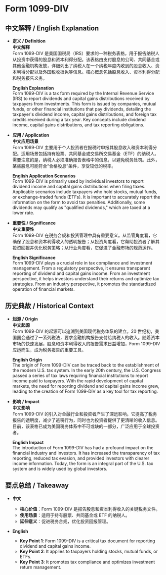 # Form 1099-DIV

## 中文解释 / English Explanation

* **定义 / Definition**  
  **中文解释**  
  Form 1099-DIV 是美国国税局（IRS）要求的一种税务表格，用于报告纳税人从投资中获得的股息和资本利得分配。该表格由支付股息的公司、共同基金或其他金融机构发放，详细列出了纳税人在一个纳税年度内收到的股息收入、资本利得分配以及外国税收抵免等信息。核心概念包括股息收入、资本利得分配和税务报告义务。  

  **English Explanation**  
  Form 1099-DIV is a tax form required by the Internal Revenue Service (IRS) to report dividends and capital gains distributions received by taxpayers from investments. This form is issued by companies, mutual funds, or other financial institutions that pay dividends, detailing the taxpayer's dividend income, capital gains distributions, and foreign tax credits received during a tax year. Key concepts include dividend income, capital gains distributions, and tax reporting obligations.

* **应用 / Application**  
  **中文应用场景**  
  Form 1099-DIV 主要用于个人投资者在报税时申报其股息收入和资本利得分配。适用场景包括持有股票、共同基金或交易所交易基金（ETF）的纳税人。需要注意的是，纳税人必须准确报告表格中的信息，以避免税务处罚。此外，某些股息可能符合“合格股息”条件，享受较低的税率。  

  **English Application Scenarios**  
  Form 1099-DIV is primarily used by individual investors to report dividend income and capital gains distributions when filing taxes. Applicable scenarios include taxpayers who hold stocks, mutual funds, or exchange-traded funds (ETFs). It is important to accurately report the information on the form to avoid tax penalties. Additionally, some dividends may qualify as "qualified dividends," which are taxed at a lower rate.

* **重要性 / Significance**  
  **中文重要性**  
  Form 1099-DIV 在税务合规和投资管理中具有重要意义。从监管角度看，它确保了股息和资本利得收入的透明报告；从投资角度看，它帮助投资者了解其投资回报并优化税务策略；从行业角度看，它促进了金融市场的规范运作。  

  **English Significance**  
  Form 1099-DIV plays a crucial role in tax compliance and investment management. From a regulatory perspective, it ensures transparent reporting of dividend and capital gains income. From an investment perspective, it helps investors understand their returns and optimize tax strategies. From an industry perspective, it promotes the standardized operation of financial markets.

## 历史典故 / Historical Context

* **起源 / Origin**  
  **中文起源**  
  Form 1099-DIV 的起源可以追溯到美国现代税务体系的建立。20 世纪初，美国国会通过了一系列税法，要求金融机构报告支付给纳税人的收入。随着资本市场的快速发展，股息和资本利得收入的报告需求日益增加，Form 1099-DIV 应运而生，成为税务报告的重要工具。  

  **English Origin**  
  The origin of Form 1099-DIV can be traced back to the establishment of the modern U.S. tax system. In the early 20th century, the U.S. Congress passed a series of tax laws requiring financial institutions to report income paid to taxpayers. With the rapid development of capital markets, the need for reporting dividend and capital gains income grew, leading to the creation of Form 1099-DIV as a key tool for tax reporting.

* **影响 / Impact**  
  **中文影响**  
  Form 1099-DIV 的引入对金融行业和投资者产生了深远影响。它提高了税务报告的透明度，减少了逃税行为，同时也为投资者提供了更清晰的收入信息。目前，该表格已成为美国税务体系中不可或缺的一部分，广泛应用于全球投资者。  

  **English Impact**  
  The introduction of Form 1099-DIV has had a profound impact on the financial industry and investors. It has increased the transparency of tax reporting, reduced tax evasion, and provided investors with clearer income information. Today, the form is an integral part of the U.S. tax system and is widely used by global investors.

## 要点总结 / Takeaway

* **中文**  
  - **核心价值**：Form 1099-DIV 是报告股息和资本利得收入的关键税务文件。  
  - **使用场景**：适用于持有股票、共同基金或 ETF 的纳税人。  
  - **延伸意义**：促进税务合规，优化投资回报管理。  

* **English**  
  - **Key Point 1**: Form 1099-DIV is a critical tax document for reporting dividend and capital gains income.  
  - **Key Point 2**: It applies to taxpayers holding stocks, mutual funds, or ETFs.  
  - **Key Point 3**: It promotes tax compliance and optimizes investment return management.